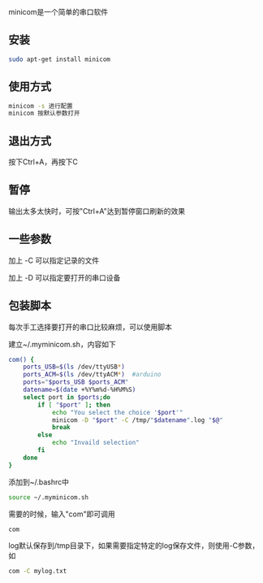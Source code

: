 minicom是一个简单的串口软件

## 安装
```bash
sudo apt-get install minicom
```


## 使用方式
```bash
minicom -s 进行配置
minicom 按默认参数打开
```

## 退出方式
按下Ctrl+A，再按下C

## 暂停
输出太多太快时，可按"Ctrl+A"达到暂停窗口刷新的效果

## 一些参数
加上 -C 可以指定记录的文件

加上 -D 可以指定要打开的串口设备

## 包装脚本
每次手工选择要打开的串口比较麻烦，可以使用脚本

建立~/.myminicom.sh，内容如下

```bash
com() {
	ports_USB=$(ls /dev/ttyUSB*)
	ports_ACM=$(ls /dev/ttyACM*)  #arduino
	ports="$ports_USB $ports_ACM"
	datename=$(date +%Y%m%d-%H%M%S)
	select port in $ports;do
		if [ "$port" ]; then
		    echo "You select the choice '$port'"
		    minicom -D "$port" -C /tmp/"$datename".log "$@"
		    break
		else
		    echo "Invaild selection"
	    fi
	done
}
```
添加到~/.bashrc中
```bash
source ~/.myminicom.sh

```
需要的时候，输入"com"即可调用
```bash
com
```

log默认保存到/tmp目录下，如果需要指定特定的log保存文件，则使用-C参数，如
```bash
com -C mylog.txt
```
